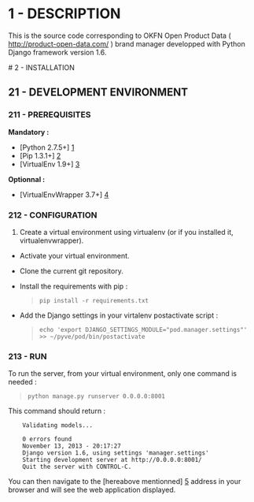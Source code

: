 # 1 - DESCRIPTION

This is the source code corresponding to OKFN Open Product Data ( http://product-open-data.com/ ) brand manager developped with Python Django framework version 1.6.

# 2 - INSTALLATION

## 21 - DEVELOPMENT ENVIRONMENT

### 211 - PREREQUISITES

**Mandatory :**

* [Python 2.7.5+] [1]
* [Pip 1.3.1+] [2]
* [VirtualEnv 1.9+] [3]

[1]: <http://www.python.org/getit/> "Python install documentation"
[2]: <http://www.pip-installer.org/en/latest/installing.html> "Pip install documentation"
[3]: <https://pypi.python.org/pypi/virtualenv> "VirtualEnv install documentation"

**Optionnal :**

* [VirtualEnvWrapper 3.7+] [4]

[4]: <http://virtualenvwrapper.readthedocs.org/en/latest/install.html#basic-installation> "VirtualEnvWrapper install documentation"

### 212 - CONFIGURATION

1. Create a virtual environment using virtualenv (or if you installed it, virtualenvwrapper).
- Activate your virtual environment.
- Clone the current git repository.
- Install the requirements with pip :

  > `pip install -r requirements.txt`

- Add the Django settings in your virtalenv postactivate script :
  
  > `echo 'export DJANGO_SETTINGS_MODULE="pod.manager.settings"' >> ~/pyve/pod/bin/postactivate`

### 213 - RUN

To run the server, from your virtual environment, only one command is needed :

> `python manage.py runserver 0.0.0.0:8001`

This command should return :

        Validating models...
        
        0 errors found
        November 13, 2013 - 20:17:27
        Django version 1.6, using settings 'manager.settings'
        Starting development server at http://0.0.0.0:8001/
        Quit the server with CONTROL-C.

You can then navigate to the [hereabove mentionned] [5] address in your browser and will see the web application displayed.

[5]: <http://127.0.0.1:8001> "Localhost Python Django server"

